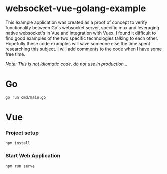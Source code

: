 # websocket-vue-golang-example
This example application was created as a proof of concept to verify functionality between Go's websocket server, specific mux
and leveraging native websocket's in Vue and integration with Vuex. I found it difficult to find good examples of the two
specific technologies talking to each other. Hopefully these code examples will save someone else the time spent researching 
this subject. I will add comments to the code when I have some free time.

_Note: This is not idiomatic code, do not use in production..._

# Go
```
go run cmd/main.go
```


# Vue
### Project setup
```
npm install
```

### Start Web Application
```
npm run serve
```
